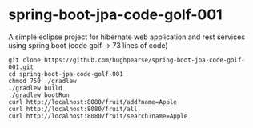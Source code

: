 # spring-boot-jpa-code-golf-001
A simple eclipse project for hibernate web application and rest services using spring boot (code golf -> 73 lines of code)

```
git clone https://github.com/hughpearse/spring-boot-jpa-code-golf-001.git
cd spring-boot-jpa-code-golf-001
chmod 750 ./gradlew
./gradlew build
./gradlew bootRun
curl http://localhost:8080/fruit/add?name=Apple
curl http://localhost:8080/fruit/all
curl http://localhost:8080/fruit/search?name=Apple
```
